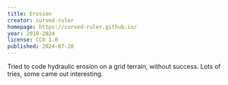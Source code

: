 ```yaml
---
title: Erosion
creator: curved-ruler
homepage: https://curved-ruler.github.io/
year: 2018-2024
license: CC0 1.0
published: 2024-07-28
---
```


Tried to code hydraulic erosion on a grid terrain, without success. Lots of tries, some came out interesting.
